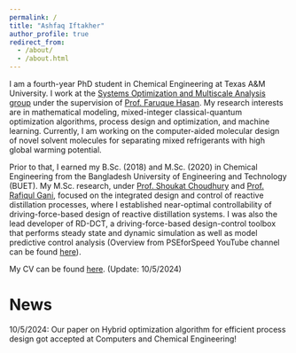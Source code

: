 ```yaml
---
permalink: /
title: "Ashfaq Iftakher"
author_profile: true
redirect_from: 
  - /about/
  - /about.html
---
```


I am a fourth-year PhD student in Chemical Engineering at Texas A&M University. I work at the [Systems Optimization and Multiscale Analysis group](https://people.tamu.edu/~hasan/people/bio/?name=ashfaq) under the supervision of [Prof. Faruque Hasan](https://engineering.tamu.edu/chemical/profiles/hasan-faruque.html#:~:text=Assistant%20Director%20of%20Decarbonization,%20Texas%20A&M). My research interests are in mathematical modeling, mixed-integer classical-quantum optimization algorithms, process design and optimization, and machine learning. Currently, I am working on the computer-aided molecular design of novel solvent molecules for separating mixed refrigerants with high global warming potential. 

Prior to that, I earned my B.Sc. (2018) and M.Sc. (2020) in Chemical Engineering from the Bangladesh University of Engineering and Technology (BUET). My M.Sc. research, under [Prof. Shoukat Choudhury](https://scholar.google.com/citations?user=HCyAZMQAAAAJ#:~:text=Dr.%20M.%20A.%20A.%20Shoukat%20Choudhury.) and [Prof. Rafiqul Gani](https://scholar.google.com/citations?user=zpXSGaIAAAAJ#:~:text=Articles%201%E2%80%9320.%20%E2%80%AAPSE%20for%20SPEED%20Company,), focused on the integrated design and control of reactive distillation processes, where I established near-optimal controllability of driving-force-based design of reactive distillation systems. I was also the lead developer of RD-DCT, a driving-force-based design-control toolbox that performs steady state and dynamic simulation as well as model predictive control analysis (Overview from PSEforSpeed YouTube channel can be found  [here](https://youtu.be/VqxWVOXlxMw?si=2Hrcr1suavgsiQR2)). 

My CV can be found [here](https://aiftakher.github.io/files/1.1_Ashfaq_CV.pdf). (Update: 10/5/2024)

News
======
10/5/2024: Our paper on Hybrid optimization algorithm for efficient process design got accepted at Computers and Chemical Engineering! 
